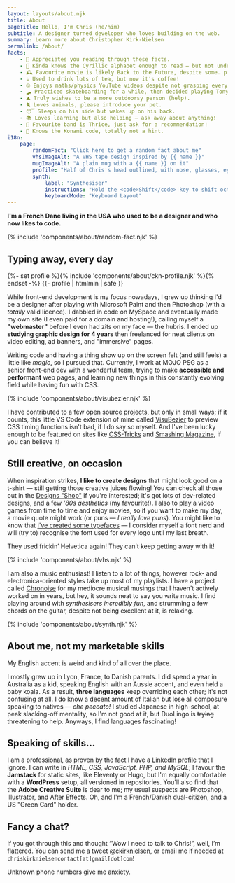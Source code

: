 ```yaml
---
layout: layouts/about.njk
title: About
pageTitle: Hello, I'm Chris (he/him)
subtitle: A designer turned developer who loves building on the web.
summary: Learn more about Christopher Kirk-Nielsen
permalink: /about/
facts:
    - 💜 Appreciates you reading through these facts.
    - 👀 Kinda knows the Cyrillic alphabet enough to read — but not understand — sentences.
    - 🕰 Favourite movie is likely Back to the Future, despite some… problematic things.
    - ☕️ Used to drink lots of tea, but now it's coffee!
    - 🤓 Enjoys maths/physics YouTube videos despite not grasping everything.
    - 🛹 Practiced skateboarding for a while, then decided playing Tony Hawk was safer.
    - ⛰ Truly wishes to be a more outdoorsy person (help).
    - 🐈 Loves animals, please introduce your pet.
    - 😴 Sleeps on his side but wakes up on his back.
    - 📚 Loves learning but also helping — ask away about anything!
    - 🎸 Favourite band is Thrice, just ask for a recommendation!
    - 👾 Knows the Konami code, totally not a hint.
i18n:
    page:
        randomFact: "Click here to get a random fact about me"
        vhsImageAlt: "A VHS tape design inspired by {{ name }}"
        mugImageAlt: "A plain mug with a {{ name }} on it"
        profile: "Half of Chris's head outlined, with nose, glasses, eyebrows and beard drawn"
        synth:
            label: "Synthesiser"
            instructions: "Hold the <code>Shift</code> key to shift octaves"
            keyboardMode: "Keyboard Layout"
---
```


**I'm a <span class="about-country" data-flag="🇫🇷" data-icon="🥖">French</span> <span class="about-country" data-flag="🇩🇰" data-icon="🧜‍♀️">Dane</span> living in the <span class="about-country" data-flag="🇺🇸" data-icon="🏈">USA</span> who used to be a designer and who now likes to code.**

{% include 'components/about/random-fact.njk' %}


## Typing away, every day

<div class="about-first">
{%- set profile %}{% include 'components/about/ckn-profile.njk' %}{% endset -%}
{{- profile | htmlmin | safe }}

While front-end development is my focus nowadays, I grew up thinking I'd be a designer after playing with Microsoft Paint and then Photoshop (with a *totally* valid licence). I dabbled in code on MySpace and eventually made my own site (I even paid for a domain and hosting!), calling myself a **"webmaster"** before I even had zits on my face — the hubris. I ended up **studying graphic design for 4 years** then freelanced for neat clients on video editing, ad banners, and "immersive" pages.

</div>

Writing code and having a thing show up on the screen felt (and still feels) a little like <em class="about-emoji" data-emoji="✨">magic</em>, so I pursued that. Currently, I work at MOJO PSG as a senior front-end dev with a wonderful team, trying to make **accessible and performant** web pages, and learning new things in this constantly evolving field while having fun with CSS.

{% include 'components/about/visubezier.njk' %}

<p data-about="opensource">
I have contributed to a few open source projects, but only in small ways; if it counts, this little VS Code extension of mine called <a href="https://marketplace.visualstudio.com/items?itemName=chriskirknielsen.visubezier">VisuBezier</a> to preview CSS timing functions isn't bad, if I do say so myself. And I've been lucky enough to be featured on sites like <a href="https://css-tricks.com/author/chriskirknielsen/">CSS-Tricks</a> and <a href="https://www.smashingmagazine.com/author/chriskirknielsen/">Smashing Magazine</a>, if you can believe it!</p>
</p>

## Still creative, on occasion

<p data-about="creative">
When inspiration strikes, <strong>I like to create designs</strong> that might look good on a t-shirt — still getting those creative juices flowing! You can check all those out in the <a href="/designs/">Designs "Shop"</a> if you're interested; it's got lots of dev-related designs, and a few <em class="about-emoji" data-emoji="🌴">'80s aesthetics</em> (my favourite!). I also to play a video games from time to time and enjoy movies, so if you want to make my day, a movie quote might work (or puns — <em>I really love puns</em>). You might like to know that <a href="/fonts/">I've created some typefaces</a> — I consider myself a font nerd and will (try to) recognise the font used for every logo until my last breath.
</p>

<p class="about-quotebox">They used frickin’ Helvetica again! They can’t keep getting away with it!</p>

{% include 'components/about/vhs.njk' %}

I am also a music enthusiast! I listen to a lot of things, however rock- and electronica-oriented styles take up most of my playlists. I have a project called [Chronoise](https://chronoise.com) for my mediocre musical musings that I haven't actively worked on in years, but hey, it sounds neat to say you write music. I find playing around with *synthesisers incredibly fun*, and strumming a few chords on the guitar, despite not being excellent at it, is relaxing.

{% include 'components/about/synth.njk' %}

## About me, not my marketable skills

<p class="about-quotebox" data-about="personal">My English accent is weird and kind of all over the place.</p>

<p>
I mostly grew up in Lyon, France, to Danish parents. I did spend a year in Australia as a kid, speaking English with an Aussie accent, and even held a baby koala. As a result, <strong>three languages</strong> keep overriding each other; it's not confusing at all. I do know a decent amount of Italian but lose all composure speaking to natives — <em lang="it" class="about-emoji" data-emoji="🤌">che peccato!</em> I studied Japanese in high-school, at peak slacking-off mentality, so I'm not good at it, but DuoLingo is <del>trying</del> threatening to help. Anyways, I find languages fascinating!
</p>

## Speaking of skills…

I am a professional, as proven by the fact I have a [LinkedIn profile](https://www.linkedin.com/in/chriskirknielsen/) that I ignore. I can write in *HTML, CSS, JavaScript, PHP, and MySQL*; I favour the **Jamstack** for static sites, like Eleventy or Hugo, but I'm equally comfortable with a **WordPress** setup, all versioned in repositories. You'll also find that the **Adobe Creative Suite** is dear to me; my usual suspects are Photoshop, Illustrator, and After Effects. Oh, and I'm a French/Danish dual-citizen, and a US "Green Card" holder.

## Fancy a chat?

<p data-about="contact">
If you got through this and thought “Wow I need to talk to Chris!”, well, I’m flattered. You can send me a tweet <a href="https://twitter.com/ckirknielsen">@ckirknielsen</a>, or email me if needed at <code>chriskirknielsen<wbr><span class="visually-hidden" aria-hidden="true" style="user-select:none;">contact</span>[at]gmail[dot]com</code>!
</p>

<p class="about-quotebox">Unknown phone numbers give me anxiety.</p>